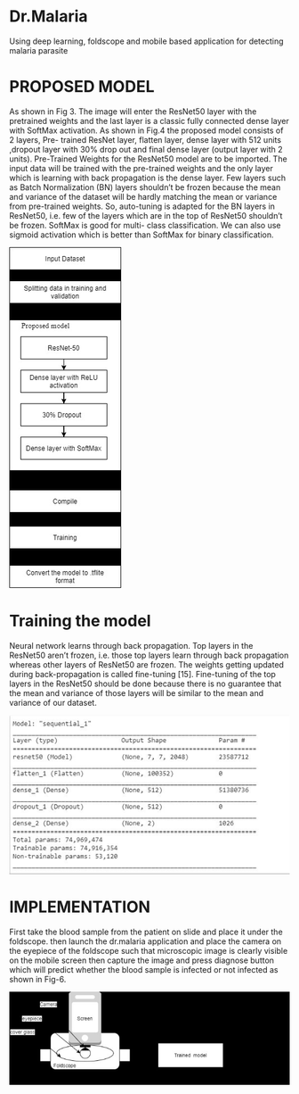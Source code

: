 # Dr.Malaria
Using deep learning, foldscope and mobile based application for detecting malaria parasite

# PROPOSED MODEL 
 
 As shown in Fig 3. The image will enter the ResNet50 layer with the pretrained weights and the last layer is a classic fully connected dense layer with SoftMax activation. As shown in Fig.4 the proposed model consists of 2 layers, Pre- trained ResNet layer, flatten layer, dense layer with 512 units ,dropout layer with 30% drop out  and final dense layer (output layer with 2 units). Pre-Trained Weights for the ResNet50 model are to be imported. The input data will be trained with the pre-trained weights and the only layer which is learning with back propagation is the dense layer. Few layers such as Batch Normalization (BN) layers shouldn’t be frozen because the mean and variance of the dataset will be hardly matching the mean or variance from pre-trained weights. So, auto-tuning is adapted for the BN layers in ResNet50, i.e. few of the layers which are in the top  of ResNet50 shouldn’t be frozen. SoftMax is good for multi- class classification. We can also use sigmoid activation which is better than SoftMax for  binary classification. 
 
  
![](https://github.com/AbdulSameer47/Dr.Malaria/blob/master/proposedmodel.jpg)



#	Training the model 
 
Neural network learns through back propagation. Top layers in the ResNet50 aren’t frozen, i.e. those top layers learn through back propagation whereas other layers of ResNet50 are frozen. The weights getting updated during back-propagation is called fine-tuning [15]. Fine-tuning of the top layers in the ResNet50 should be done because there is no guarantee that the mean and variance of those layers will be similar to the mean and variance of our dataset.  
 
  ![](https://github.com/AbdulSameer47/Dr.Malaria/blob/master/summary.jpg)
 

# IMPLEMENTATION 
 
First take the blood sample from the patient on slide and place it under the foldscope. then launch the dr.malaria application and place the camera on the eyepiece of the foldscope such that microscopic image is clearly visible on the mobile screen then capture the image and press diagnose button which will predict whether the blood sample is infected or not infected as shown in Fig-6.

![](https://github.com/AbdulSameer47/Dr.Malaria/blob/master/architecture.jpg)
